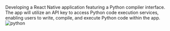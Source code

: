 Developing a React Native application featuring a Python compiler interface. The app will utilize an API key to access Python code execution services, enabling users to write, compile, and execute Python code within the app.
![python](https://github.com/user-attachments/assets/e22fdccf-b0a6-4db2-bcbf-d059612ddacc)
